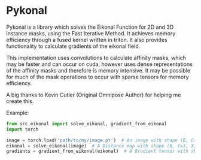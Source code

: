 # Pykonal 

Pykonal is a library which solves the Eikonal Function for 2D and 3D instance masks, using the Fast Iterative Method. 
It achieves memory efficiency through a fused kernel written in triton. 
It also provides functionality to calculate gradients of the eikonal field. 

This implementation uses convolutions to calculate affinity masks, which may be faster and
can occur on cuda, however uses dense representations of the affinity masks and therefore is 
memory intensive. It may be possible for much of the mask operations to occur with sparse tensors
for memory efficiency. 

A big thanks to Kevin Cutler (Original Omnipose Author) for helping me create this. 

Example:

```python
from src.eikonal import solve_eikonal, gradient_from_eikonal
import torch

image = torch.load('path/to/my/image.pt')  # An image with shape (B, C=1, X, Y, Z)
eikonal = solve_eikonal(image)  # A Distance map with shape (B, C=1, X, Y, Z)
gradients = gradient_from_eikonal(eikonal)  # A Gradient tensor with shape (B, C=3, X, Y, Z)
```
